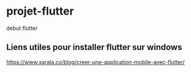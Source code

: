 # projet-flutter
debut flutter
## Liens utiles pour installer flutter sur windows
https://www.xarala.co/blog/creer-une-application-mobile-avec-flutter/
